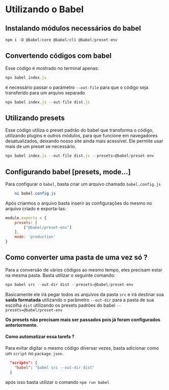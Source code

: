 # Utilizando o Babel

## Instalando módulos necessários do babel
```js
npm i -D @babel/core @babel/cli @babel/preset-env
```

## Convertendo códigos com babel
Esse código é mostrado no terminal apenas:
```js
npx babel index.js
```
é necessário passar o parámetro `--out-file` para que o código seja transferido para um arquivo separado

```js
npx babel index.js --out-file dist.js
```

## Utilizando presets
Esse código utiliza o preset padrão do babel que transforma o código, utilizando plugins e outros módulos, para que funcione em navegadores desatualizados, deixando nosso site ainda mais acessível. Ele permite usar mais de um preset se necessário. 
```js
npx babel index.js --out-file dist.js --presets=@babel/preset-env
```

## Configurando babel [presets, mode...]
Para configurar o `babel`, basta criar um arquivo chamado `babel.config.js`

```ps1
    ni babel.config.js
```
Após criarmos o arquivo basta inserir as configurações do mesmo no arquivo criado e exporta-las:

```js
module.exports = {
    presets: [
        ["@babel/preset-env"]
    ],
    mode: 'production'
}
```

## Como converter uma pasta de uma vez só ?
Para a conversão de vários códigos ao mesmo tempo, eles precisam estar na mesma pasta. Basta utilizar o seguinte comando:
```js
npx babel src --out-dir dist --presets=@babel/preset-env
```

Basicamente ele irá pegar todos os arquivos da pasta `src` e irá destinar sua **saida formatada** utilizando o parâmetro `--out-dir` para a pasta de sua escolha `dist` utilizando os presets padrões do babel `--presets=@babel/preset-env`

**Os presets não precisam mais ser passados pois já foram configurados anteriormente.**

#### Como automatizar essa tarefa ?
Para evitar digitar o mesmo código diversar vezes, basta adicionar como um `script` no `package.json`.

```json
  "scripts": {
    "babel": "babel src --out-dir dist"
  }
```

após isso basta utilizar o comando `npm run babel`

